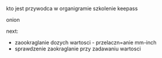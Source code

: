 kto jest przywodca w organigramie
szkolenie keepass

onion


next:
- zaookraglanie dozych wartosci - przelaczn=anie mm-inch
- sprawdzenie zaokraglanie przy zadawaniu wartosci